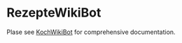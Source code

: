 RezepteWikiBot
==============
Plase see [KochWikiBot](https://github.com/vonloxley/KochWikiBot/Documentation/Readme.md) for comprehensive documentation.
